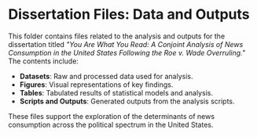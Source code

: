 # Dissertation Files: Data and Outputs

This folder contains files related to the analysis and outputs for the dissertation titled *"You Are What You Read: A Conjoint Analysis of News Consumption in the United States Following the Roe v. Wade Overruling."* The contents include:  

- **Datasets**: Raw and processed data used for analysis.  
- **Figures**: Visual representations of key findings.  
- **Tables**: Tabulated results of statistical models and analysis.  
- **Scripts and Outputs**: Generated outputs from the analysis scripts.  

These files support the exploration of the determinants of news consumption across the political spectrum in the United States.  

